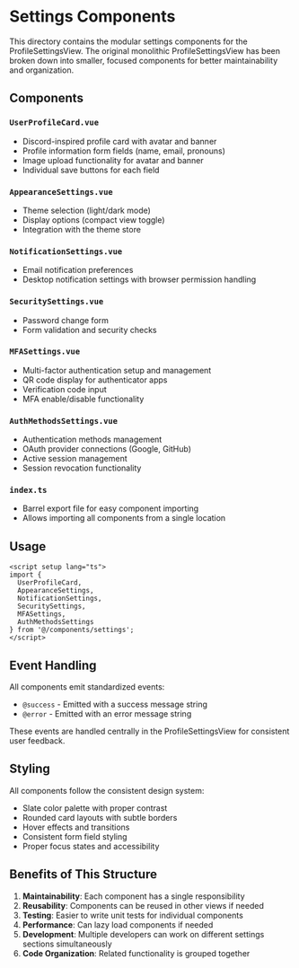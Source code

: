 # Settings Components

This directory contains the modular settings components for the ProfileSettingsView. The original monolithic ProfileSettingsView has been broken down into smaller, focused components for better maintainability and organization.

## Components

### `UserProfileCard.vue`
- Discord-inspired profile card with avatar and banner
- Profile information form fields (name, email, pronouns)
- Image upload functionality for avatar and banner
- Individual save buttons for each field

### `AppearanceSettings.vue`
- Theme selection (light/dark mode)
- Display options (compact view toggle)
- Integration with the theme store

### `NotificationSettings.vue`
- Email notification preferences
- Desktop notification settings with browser permission handling

### `SecuritySettings.vue`
- Password change form
- Form validation and security checks

### `MFASettings.vue`
- Multi-factor authentication setup and management
- QR code display for authenticator apps
- Verification code input
- MFA enable/disable functionality

### `AuthMethodsSettings.vue`
- Authentication methods management
- OAuth provider connections (Google, GitHub)
- Active session management
- Session revocation functionality

### `index.ts`
- Barrel export file for easy component importing
- Allows importing all components from a single location

## Usage

```vue
<script setup lang="ts">
import {
  UserProfileCard,
  AppearanceSettings,
  NotificationSettings,
  SecuritySettings,
  MFASettings,
  AuthMethodsSettings
} from '@/components/settings';
</script>
```

## Event Handling

All components emit standardized events:
- `@success` - Emitted with a success message string
- `@error` - Emitted with an error message string

These events are handled centrally in the ProfileSettingsView for consistent user feedback.

## Styling

All components follow the consistent design system:
- Slate color palette with proper contrast
- Rounded card layouts with subtle borders
- Hover effects and transitions
- Consistent form field styling
- Proper focus states and accessibility

## Benefits of This Structure

1. **Maintainability**: Each component has a single responsibility
2. **Reusability**: Components can be reused in other views if needed
3. **Testing**: Easier to write unit tests for individual components
4. **Performance**: Can lazy load components if needed
5. **Development**: Multiple developers can work on different settings sections simultaneously
6. **Code Organization**: Related functionality is grouped together 